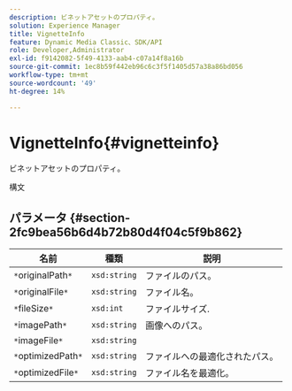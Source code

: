 ```yaml
---
description: ビネットアセットのプロパティ。
solution: Experience Manager
title: VignetteInfo
feature: Dynamic Media Classic、SDK/API
role: Developer,Administrator
exl-id: f9142082-5f49-4133-aab4-c07a14f8a16b
source-git-commit: 1ec8b59f442eb96c6c3f5f1405d57a38a86bd056
workflow-type: tm+mt
source-wordcount: '49'
ht-degree: 14%

---
```


# VignetteInfo{#vignetteinfo}

ビネットアセットのプロパティ。

構文

## パラメータ {#section-2fc9bea56b6d4b72b80d4f04c5f9b862}

| 名前 | 種類 | 説明 |
|---|---|---|
| `*`originalPath`*` | `xsd:string` | ファイルのパス。 |
| `*`originalFile`*` | `xsd:string` | ファイル名。 |
| `*`fileSize`*` | `xsd:int` | ファイルサイズ. |
| `*`imagePath`*` | `xsd:string` | 画像へのパス。 |
| `*`imageFile`*` | `xsd:string` |  |
| `*`optimizedPath`*` | `xsd:string` | ファイルへの最適化されたパス。 |
| `*`optimizedFile`*` | `xsd:string` | ファイル名を最適化。 |
